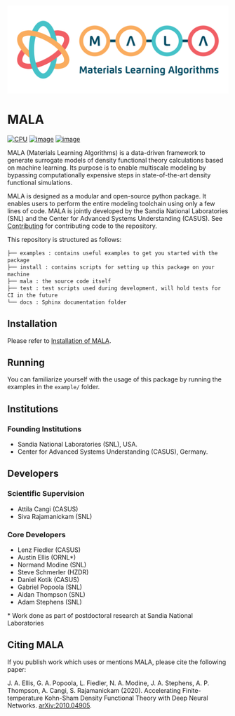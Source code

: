 ![image](./docs/source/img/logos/mala_horizontal.png)

# MALA

[![CPU](https://github.com/mala-project/mala/actions/workflows/cpu-tests.yml/badge.svg)](https://github.com/mala-project/mala/actions/workflows/cpu-tests.yml)
[![image](https://github.com/mala-project/mala/actions/workflows/gh-pages.yml/badge.svg)](https://mala-project.github.io/mala/)
[![image](https://img.shields.io/badge/License-BSD%203--Clause-blue.svg)](https://opensource.org/licenses/BSD-3-Clause)


MALA (Materials Learning Algorithms) is a data-driven framework to generate surrogate models of density functional theory calculations based on machine learning. Its purpose is to enable multiscale modeling by bypassing computationally expensive steps in state-of-the-art density functional simulations.

MALA is designed as a modular and open-source python package. It enables users to perform the entire modeling toolchain using only a few lines of code. MALA is jointly developed by the Sandia National Laboratories (SNL) and the Center for Advanced Systems Understanding (CASUS). See [Contributing](docs/source/CONTRIBUTE.md) for contributing code to the repository.

This repository is structured as follows:
```
├── examples : contains useful examples to get you started with the package
├── install : contains scripts for setting up this package on your machine
├── mala : the source code itself
├── test : test scripts used during development, will hold tests for CI in the future
└── docs : Sphinx documentation folder
```

## Installation

Please refer to [Installation of MALA](docs/source/install/README.md).

## Running

You can familiarize yourself with the usage of this package by running
the examples in the `example/` folder.

## Institutions
### Founding Institutions

- Sandia National Laboratories (SNL), USA.
- Center for Advanced Systems Understanding (CASUS), Germany.

## Developers
### Scientific Supervision
- Attila Cangi (CASUS)
- Siva Rajamanickam (SNL)

### Core Developers
- Lenz Fiedler (CASUS)
- Austin Ellis (ORNL*)
- Normand Modine (SNL)
- Steve Schmerler (HZDR)
- Daniel Kotik (CASUS)
- Gabriel Popoola (SNL)
- Aidan Thompson (SNL)
- Adam Stephens (SNL)

\* Work done as part of postdoctoral research at Sandia National Laboratories


## Citing MALA

If you publish work which uses or mentions MALA, please cite the following paper:

J. A. Ellis, G. A. Popoola, L. Fiedler, N. A. Modine, J. A. Stephens, A. P. Thompson,
A. Cangi, S. Rajamanickam (2020). Accelerating Finite-temperature
Kohn-Sham Density Functional Theory with Deep Neural Networks.
[arXiv:2010.04905](https://arxiv.org/abs/2010.04905).
